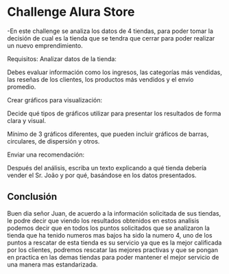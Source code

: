 <h1>Challenge Alura Store</h1>

-En este challenge se analiza los datos de 4 tiendas, para poder tomar la decisión de cual es la tienda que se tendra que cerrar
para poder realizar un nuevo emprendimiento.

Requisitos:
Analizar datos de la tienda:

Debes evaluar información como los ingresos, las categorías más vendidas, las reseñas de los clientes, los productos más vendidos y el envío promedio.

 

Crear gráficos para visualización:

Decide qué tipos de gráficos utilizar para presentar los resultados de forma clara y visual.

Mínimo de 3 gráficos diferentes, que pueden incluir gráficos de barras, circulares, de dispersión y otros.

 

Enviar una recomendación:

Después del análisis, escriba un texto explicando a qué tienda debería vender el Sr. João y por qué, basándose en los datos presentados.


<h2>Conclusión</h2>

Buen dia señor Juan, de acuerdo a la información solicitada de sus tiendas, le podre decir que viendo los resultados
obtenidos en estos analisis podemos decir que en todos los puntos solicitados que se analizaron la tienda que ha tenido 
numeros mas bajos ha sido la numero 4, uno de los puntos a rescatar de esta tienda es su servicio ya que es la mejor 
calificada por los clientes, podremos rescatar las mejores practivas y que se pongan en practica en las demas tiendas 
para poder mantener el mejor servicio de una manera mas estandarizada.
